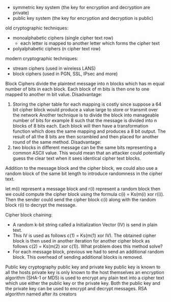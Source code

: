 - symmetric key system (the key for encryption and decryption are private)
- public key system (the key for encryption and decryption is public)

old cryptographic techniques:
- monoalphabetic ciphers (single cipher text row)
	- each letter is mapped to another letter which forms the cipher text 
- polyalphabetic ciphers (n cipher text row)

modern cryptographic techniques:
 - stream ciphers (used in wireless LANS)
 - block ciphers (used in PGN, SSL, IPsec and more)

Block Ciphers 
divide the plaintext message into n blocks which has m equal number of bits in each block. 
Each block of m bits is then one to one mapped to another m bit value.
Disadvantage:
1. Storing the cipher table for each mapping is costly since suppose a 64 bit cipher block would produce a value large to store or transmit over the network 
Another technique is to divide the block into manageable number of bits for example 8 such that the message is divided into n blocks of 8 bits each. Each block will then have a transformation function which does the same mapping and produces a 8 bit output. The result of all the 8 bits are then scrambled and then placed for another round of the same method.
Disadvantage:
1. two blocks in different message can be the same bits representing a common ASCII value. This would mean that an attacker could potentially guess the clear text when it sees identical cipher text blocks. 

Addition to the message block and the cipher block, we could also use a random block of the same bit length to introduce randomness in the cipher text. 

let m(i) represent a message block and r(i) represent a random block then we could compute the cipher block using the formula c(i) = Ks(m(i) xor r(i)). Then the sender could send the cipher block c(i) along with the random block r(i) to decrypt the message.

Cipher block chaining:
- A random k-bit string called a Initialization Vector (IV) is send in plain text. 
- This IV is used as follows c(1) = Ks(m(1) xor IV). The obtained cipher block is then used in another iteration for another cipher block as follows c(2) = Ks(m(2) xor c(1)).
What problem does this method solve?
- For each message block, previous we had to send an additional random block. This overhead of sending additional blocks is removed. 

Public key cryptography 
public key and private key 
public key is known to all the hosts 
private key is only known to the host themselves
an encryption algorithm (SHA-1 or MD5) is used to encrypt any plain text into a cipher text which use either the public key or the private key. Both the public key and the private key can be used to encrypt and decrypt messages. 
RSA algorithm named after its creators 
